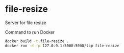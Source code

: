# file-resize

Server for file resize

Command to run Docker

```bash
docker build -t file-resize .
docker run -d -p 127.0.0.1:5000:5000/tcp file-resize 
```

